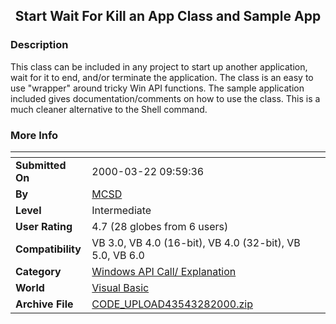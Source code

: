 ﻿<div align="center">

## Start Wait For Kill an App Class and Sample App


</div>

### Description

This class can be included in any project to start up another application, wait for it to end, and/or terminate the application. The class is an easy to use "wrapper" around tricky Win API functions. The sample application included gives documentation/comments on how to use the class. This is a much cleaner alternative to the Shell command.
 
### More Info
 


<span>             |<span>
---                |---
**Submitted On**   |2000-03-22 09:59:36
**By**             |[MCSD](https://github.com/Planet-Source-Code/PSCIndex/blob/master/ByAuthor/mcsd.md)
**Level**          |Intermediate
**User Rating**    |4.7 (28 globes from 6 users)
**Compatibility**  |VB 3\.0, VB 4\.0 \(16\-bit\), VB 4\.0 \(32\-bit\), VB 5\.0, VB 6\.0
**Category**       |[Windows API Call/ Explanation](https://github.com/Planet-Source-Code/PSCIndex/blob/master/ByCategory/windows-api-call-explanation__1-39.md)
**World**          |[Visual Basic](https://github.com/Planet-Source-Code/PSCIndex/blob/master/ByWorld/visual-basic.md)
**Archive File**   |[CODE\_UPLOAD43543282000\.zip](https://github.com/Planet-Source-Code/mcsd-start-wait-for-kill-an-app-class-and-sample-app__1-6855/archive/master.zip)








